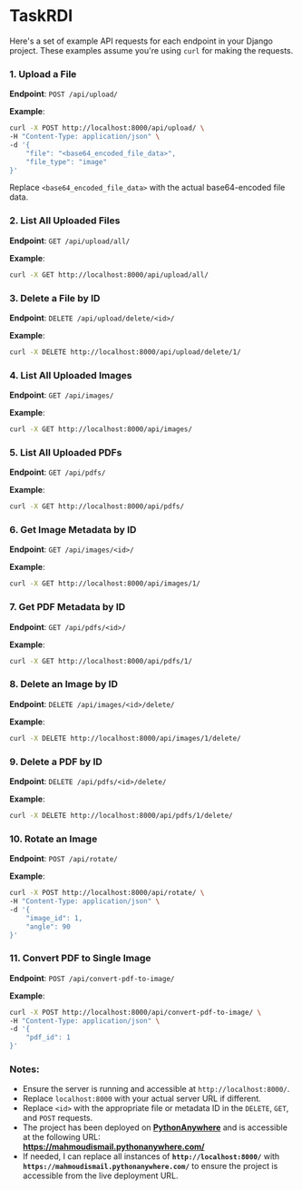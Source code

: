 # TaskRDI

Here's a set of example API requests for each endpoint in your Django project. These examples assume you're using `curl` for making the requests.

### 1. Upload a File
**Endpoint**: `POST /api/upload/`

**Example**:
```bash
curl -X POST http://localhost:8000/api/upload/ \
-H "Content-Type: application/json" \
-d '{
    "file": "<base64_encoded_file_data>",
    "file_type": "image"
}'
```
Replace `<base64_encoded_file_data>` with the actual base64-encoded file data.

### 2. List All Uploaded Files
**Endpoint**: `GET /api/upload/all/`

**Example**:
```bash
curl -X GET http://localhost:8000/api/upload/all/
```

### 3. Delete a File by ID
**Endpoint**: `DELETE /api/upload/delete/<id>/`

**Example**:
```bash
curl -X DELETE http://localhost:8000/api/upload/delete/1/
```

### 4. List All Uploaded Images
**Endpoint**: `GET /api/images/`

**Example**:
```bash
curl -X GET http://localhost:8000/api/images/
```

### 5. List All Uploaded PDFs
**Endpoint**: `GET /api/pdfs/`

**Example**:
```bash
curl -X GET http://localhost:8000/api/pdfs/
```

### 6. Get Image Metadata by ID
**Endpoint**: `GET /api/images/<id>/`

**Example**:
```bash
curl -X GET http://localhost:8000/api/images/1/
```

### 7. Get PDF Metadata by ID
**Endpoint**: `GET /api/pdfs/<id>/`

**Example**:
```bash
curl -X GET http://localhost:8000/api/pdfs/1/
```

### 8. Delete an Image by ID
**Endpoint**: `DELETE /api/images/<id>/delete/`

**Example**:
```bash
curl -X DELETE http://localhost:8000/api/images/1/delete/
```

### 9. Delete a PDF by ID
**Endpoint**: `DELETE /api/pdfs/<id>/delete/`

**Example**:
```bash
curl -X DELETE http://localhost:8000/api/pdfs/1/delete/
```

### 10. Rotate an Image
**Endpoint**: `POST /api/rotate/`

**Example**:
```bash
curl -X POST http://localhost:8000/api/rotate/ \
-H "Content-Type: application/json" \
-d '{
    "image_id": 1,
    "angle": 90
}'
```

### 11. Convert PDF to Single Image
**Endpoint**: `POST /api/convert-pdf-to-image/`

**Example**:
```bash
curl -X POST http://localhost:8000/api/convert-pdf-to-image/ \
-H "Content-Type: application/json" \
-d '{
    "pdf_id": 1
}'
```

### Notes:
- Ensure the server is running and accessible at `http://localhost:8000/`.
- Replace `localhost:8000` with your actual server URL if different.
- Replace `<id>` with the appropriate file or metadata ID in the `DELETE`, `GET`, and `POST` requests.
- The project has been deployed on **[PythonAnywhere](https://mahmoudismail.pythonanywhere.com/)** and is accessible at the following URL:  
  **https://mahmoudismail.pythonanywhere.com/**
- If needed, I can replace all instances of **`http://localhost:8000/`** with **`https://mahmoudismail.pythonanywhere.com/`** to ensure the project is accessible from the live deployment URL.